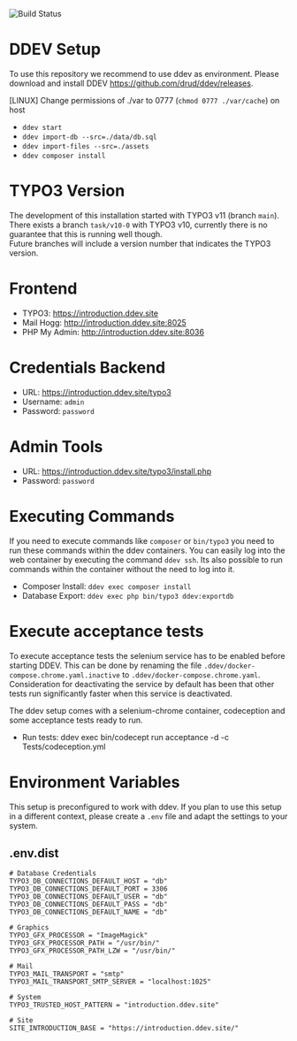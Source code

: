 ![Build Status](https://github.com/TYPO3-Documentation/site-introduction/actions/workflows/tests.yml/badge.svg)


# DDEV Setup

To use this repository we recommend to use ddev as environment. Please download
and install DDEV https://github.com/drud/ddev/releases.

[LINUX] Change permissions of ./var to 0777 (`chmod 0777 ./var/cache`) on host

* `ddev start`
* `ddev import-db --src=./data/db.sql`
* `ddev import-files --src=./assets`
* `ddev composer install`

# TYPO3 Version

The development of this installation started with TYPO3 v11 (branch `main`).  
There exists a branch `task/v10-0` with TYPO3 v10, currently there is no guarantee
that this is running well though.  
Future branches will include a version number that indicates the TYPO3 version.

# Frontend

* TYPO3: https://introduction.ddev.site
* Mail Hogg: http://introduction.ddev.site:8025
* PHP My Admin: http://introduction.ddev.site:8036

# Credentials Backend

* URL: https://introduction.ddev.site/typo3
* Username: `admin`
* Password: `password`

# Admin Tools

* URL: https://introduction.ddev.site/typo3/install.php
* Password: `password`

# Executing Commands

If you need to execute commands like `composer` or `bin/typo3` you need to run
these commands within the ddev containers. You can easily log into the web
container by executing the command `ddev ssh`. Its also possible to run commands
within the container without the need to log into it.

* Composer Install: `ddev exec composer install`
* Database Export: `ddev exec php bin/typo3 ddev:exportdb`

# Execute acceptance tests

To execute acceptance tests the selenium service has to be enabled before starting DDEV.
This can be done by renaming the file `.ddev/docker-compose.chrome.yaml.inactive`
to `.ddev/docker-compose.chrome.yaml`.  
Consideration for deactivating the service by default has been that other tests run
significantly faster when this service is deactivated.

The ddev setup comes with a selenium-chrome container, codeception and some
acceptance tests ready to run.

* Run tests: ddev exec bin/codecept run acceptance -d -c Tests/codeception.yml

# Environment Variables

This setup is preconfigured to work with ddev. If you plan to use this setup
in a different context, please create a `.env` file and adapt the settings
to your system.

## .env.dist

```
# Database Credentials
TYPO3_DB_CONNECTIONS_DEFAULT_HOST = "db"
TYPO3_DB_CONNECTIONS_DEFAULT_PORT = 3306
TYPO3_DB_CONNECTIONS_DEFAULT_USER = "db"
TYPO3_DB_CONNECTIONS_DEFAULT_PASS = "db"
TYPO3_DB_CONNECTIONS_DEFAULT_NAME = "db"

# Graphics
TYPO3_GFX_PROCESSOR = "ImageMagick"
TYPO3_GFX_PROCESSOR_PATH = "/usr/bin/"
TYPO3_GFX_PROCESSOR_PATH_LZW = "/usr/bin/"

# Mail
TYPO3_MAIL_TRANSPORT = "smtp"
TYPO3_MAIL_TRANSPORT_SMTP_SERVER = "localhost:1025"

# System
TYPO3_TRUSTED_HOST_PATTERN = "introduction.ddev.site"

# Site
SITE_INTRODUCTION_BASE = "https://introduction.ddev.site/"
```
